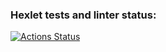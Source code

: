 ### Hexlet tests and linter status:
[![Actions Status](https://github.com/goryay/python-project-52/actions/workflows/hexlet-check.yml/badge.svg)](https://github.com/goryay/python-project-52/actions)